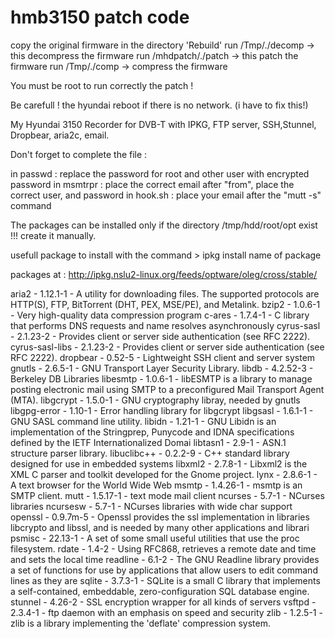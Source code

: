 # hmb3150 patch code

copy the original firmware in the directory 'Rebuild'
run /Tmp/./decomp     -> this decompress the firmware
run /mhdpatch/./patch   -> this patch the firmware
run /Tmp/./comp   -> compress the firmware

You must be root to run correctly the patch !

Be carefull ! the  hyundai reboot if there is no network. (i have to fix this!)

My Hyundai 3150 Recorder for DVB-T with IPKG, FTP server, SSH,Stunnel, Dropbear, aria2c, email.

Don't forget to complete the file :

in passwd  :  replace the password for root and other user with encrypted password
in msmtrpr :  place the correct email after "from", place the correct user, and password
in hook.sh : place your email after the "mutt -s" command 

The packages can be installed only if the directory /tmp/hdd/root/opt exist !!!
create it manually. 

usefull package to install with the command > ipkg install name of package

packages at : http://ipkg.nslu2-linux.org/feeds/optware/oleg/cross/stable/

aria2 - 1.12.1-1 - A utility for downloading files. The supported protocols are HTTP(S), FTP, BitTorrent  (DHT, PEX, MSE/PE), and Metalink.
bzip2 - 1.0.6-1 - Very high-quality data compression program
c-ares - 1.7.4-1 - C library that performs DNS requests and name resolves asynchronously
cyrus-sasl - 2.1.23-2 - Provides client or server side authentication (see RFC 2222).
cyrus-sasl-libs - 2.1.23-2 - Provides client or server side authentication (see RFC 2222).
dropbear - 0.52-5 - Lightweight SSH client and server system
gnutls - 2.6.5-1 - GNU Transport Layer Security Library.
libdb - 4.2.52-3 - Berkeley DB Libraries
libesmtp - 1.0.6-1 - libESMTP is a library to manage posting electronic mail using SMTP to a preconfigured Mail Transport Agent (MTA).
libgcrypt - 1.5.0-1 - GNU cryptography libray, needed by gnutls
libgpg-error - 1.10-1 - Error handling library for libgcrypt
libgsasl - 1.6.1-1 - GNU SASL command line utility.
libidn - 1.21-1 - GNU Libidn is an implementation of the Stringprep, Punycode and IDNA specifications defined by the IETF Internationalized Domai
libtasn1 - 2.9-1 - ASN.1 structure parser library.
libuclibc++ - 0.2.2-9 - C++ standard library designed for use in embedded systems
libxml2 - 2.7.8-1 - Libxml2 is the XML C parser and toolkit developed for the Gnome project.
lynx - 2.8.6-1 - A text browser for the World Wide Web
msmtp - 1.4.26-1 - msmtp is an SMTP client.
mutt - 1.5.17-1 - text mode mail client
ncurses - 5.7-1 - NCurses libraries
ncursesw - 5.7-1 - NCurses libraries with wide char support
openssl - 0.9.7m-5 - Openssl provides the ssl implementation in libraries libcrypto and libssl, and is needed by many other applications and librari
psmisc - 22.13-1 - A set of some small useful utilities that use the proc filesystem.
rdate - 1.4-2 - Using RFC868, retrieves a remote date and time and sets the local time
readline - 6.1-2 - The GNU Readline library provides a set of functions for use by applications that allow users to edit command lines as they are
sqlite - 3.7.3-1 - SQLite is a small C library that implements a self-contained, embeddable, zero-configuration SQL database engine.
stunnel - 4.26-2 - SSL encryption wrapper for all kinds of servers
vsftpd - 2.3.4-1 - ftp daemon with an emphasis on speed and security
zlib - 1.2.5-1 - zlib is a library implementing the 'deflate' compression system.
